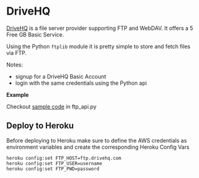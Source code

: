 # DriveHQ

[DriveHQ](https://www.drivehq.com/) is a file server provider supporting FTP and WebDAV. It offers a 5 Free GB Basic Service.
 
Using the Python `ftplib` module it is pretty simple to store and fetch files via FTP.

Notes:
* signup for a DriveHQ Basic Account
* login with the same credentials using the Python api


**Example**

Checkout [sample code](https://github.com/gcatanese/HerokuFiles/tree/main/app/ftp_api.py) in ftp_api.py

## Deploy to Heroku

Before deploying to Heroku make sure to define the AWS credentials as environment variables and create the corresponding Heroku Config Vars
```
heroku config:set FTP_HOST=ftp.drivehq.com
heroku config:set FTP_USER=username
heroku config:set FTP_PWD=password
```




